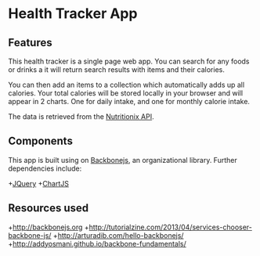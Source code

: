 # Health Tracker App

## Features

This health tracker is a single page web app. You can search for any foods or drinks a it will return search results with items and their calories.

You can then add an items to a collection which automatically adds up all calories. Your total calories will be stored locally in your browser and will appear in 2 charts. One for daily intake, and one for monthly calorie intake.

The data is retrieved from the <a href="https://developer.nutritionix.com/docs/v1_1">Nutritionix API</a>.

## Components

This app is built using on <a href="">Backbonejs</a>, an organizational library.
Further dependencies include:

+<a href="">JQuery</a>
+<a href="">ChartJS</a>

## Resources used

+http://backbonejs.org
+http://tutorialzine.com/2013/04/services-chooser-backbone-js/
+http://arturadib.com/hello-backbonejs/
+http://addyosmani.github.io/backbone-fundamentals/